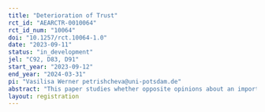 ```yaml
---
title: "Deterioration of Trust"
rct_id: "AEARCTR-0010064"
rct_id_num: "10064"
doi: "10.1257/rct.10064-1.0"
date: "2023-09-11"
status: "in_development"
jel: "C92, D83, D91"
start_year: "2023-09-12"
end_year: "2024-03-31"
pi: "Vasilisa Werner petrishcheva@uni-potsdam.de"
abstract: "This paper studies whether opposite opinions about an important, yet payoff-irrelevant topic deteriorate trust and offset the well-documented positive effect of communication. In an experimental setting, we exogenously vary the importance of the topic, and the subjects’ ability to communicate. We hypothesize that disagreeing on an important topic can counteract the trust-enhancing effect of communication. Furthermore, we argue that communication gets unfriendlier and trust becomes less likely if subjects have opposite opinions about a topic of higher importance. "
layout: registration
---
```


